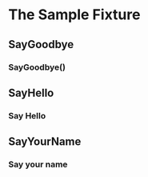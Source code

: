 # The Sample Fixture


## SayGoodbye
### SayGoodbye()


## SayHello
### Say Hello


## SayYourName
### Say your name


